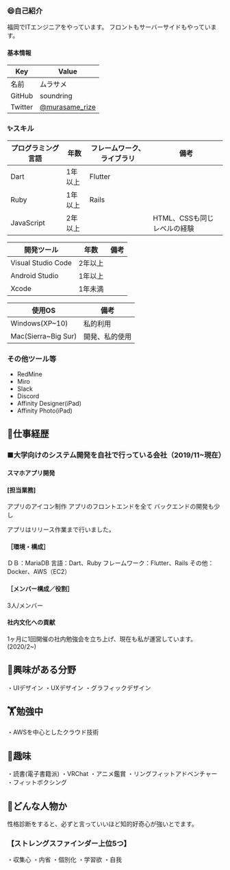 ### 😄自己紹介
福岡でITエンジニアをやっています。
フロントもサーバーサイドもやっています。

#### 基本情報
|  Key  |  Value  |
| ---- | ---- |
|  名前  |  ムラサメ  |
|  GitHub  |  soundring  |
|  Twitter  |  [@murasame_rize](https://twitter.com/murasame_rize)  |

 ### ✨スキル
|  プログラミング言語  |  年数  |  フレームワーク、ライブラリ  |  備考  |
| ---- | ---- | ---- | ---- |
|  Dart  |  1年以上  |  Flutter  |    |
|  Ruby  | 1年以上  |  Rails  |    |
|  JavaScript  | 2年以上  |    |  HTML、CSSも同じレベルの経験  |

|   開発ツール  |  年数  |  備考  |
| ---- | ---- | ---- |
|  Visual Studio Code	  |  2年以上  |    |
|  Android Studio	  |  1年以上  |    |
|  Xcode  |  1年未満  |    |

|   使用OS  |  備考  |
| ---- | ---- |
|  Windows(XP~10) |  私的利用  |
|  Mac(Sierra~Big Sur)  |  開発、私的使用  |

### その他ツール等
- RedMine
- Miro
- Slack
- Discord
- Affinity Designer(iPad)
- Affinity Photo(iPad)

## 🔭仕事経歴
### ■大学向けのシステム開発を自社で行っている会社（2019/11~現在）
#### スマホアプリ開発
#### [担当業務]
アプリのアイコン制作
アプリのフロントエンドを全て
バックエンドの開発も少し

アプリはリリース作業まで行いました。

#### ［環境・構成］
ＤＢ：MariaDB
言語：Dart、Ruby
フレームワーク：Flutter、Rails
その他：Docker、AWS（EC2）

#### ［メンバー構成／役割］ 
3人/メンバー


#### 社内文化への貢献
1ヶ月に1回開催の社内勉強会を立ち上げ、現在も私が運営しています。(2020/2~)

## 👀興味がある分野
・UIデザイン
・UXデザイン
・グラフィックデザイン

## 🏋️勉強中
・AWSを中心としたクラウド技術

## 💖趣味
・読書(電子書籍派)
・VRChat
・アニメ鑑賞
・リングフィットアドベンチャー
・フィットボクシング

## 🐰どんな人物か
性格診断をすると、必ずと言っていいほど知的好奇心が強いとでます。

### 【ストレングスファインダー上位5つ】
・収集心
・内省
・個別化
・学習欲
・自我
